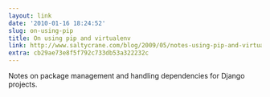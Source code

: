 ```yaml
---
layout: link
date: '2010-01-16 18:24:52'
slug: on-using-pip
title: On using pip and virtualenv
link: http://www.saltycrane.com/blog/2009/05/notes-using-pip-and-virtualenv-django/
extra: cb29ae73e8f5f792c733db53a322232c
---
```


Notes on package management and handling dependencies for Django projects.